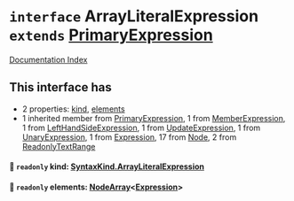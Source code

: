 # `interface` ArrayLiteralExpression `extends` [PrimaryExpression](../interface.PrimaryExpression/README.md)

[Documentation Index](../README.md)

## This interface has

- 2 properties:
[kind](#-readonly-kind-syntaxkindarrayliteralexpression),
[elements](#-readonly-elements-nodearrayexpression)
- 1 inherited member from [PrimaryExpression](../interface.PrimaryExpression/README.md), 1 from [MemberExpression](../interface.MemberExpression/README.md), 1 from [LeftHandSideExpression](../interface.LeftHandSideExpression/README.md), 1 from [UpdateExpression](../interface.UpdateExpression/README.md), 1 from [UnaryExpression](../interface.UnaryExpression/README.md), 1 from [Expression](../interface.Expression/README.md), 17 from [Node](../interface.Node/README.md), 2 from [ReadonlyTextRange](../interface.ReadonlyTextRange/README.md)


#### 📄 `readonly` kind: [SyntaxKind.ArrayLiteralExpression](../enum.SyntaxKind/README.md#arrayliteralexpression--210)



#### 📄 `readonly` elements: [NodeArray](../interface.NodeArray/README.md)\<[Expression](../interface.Expression/README.md)>



